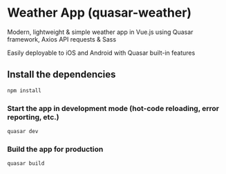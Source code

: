 # Weather App (quasar-weather)

Modern, lightweight & simple weather app in Vue.js using Quasar framework, Axios API requests & Sass

Easily deployable to iOS and Android with Quasar built-in features

## Install the dependencies
```bash
npm install
```

### Start the app in development mode (hot-code reloading, error reporting, etc.)
```bash
quasar dev
```


### Build the app for production
```bash
quasar build
```

